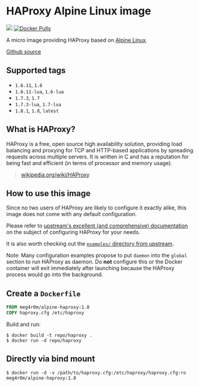 # HAProxy Alpine Linux image

[![](https://images.microbadger.com/badges/image/meg4r0m/alpine-haproxy.svg)](https://microbadger.com/images/meg4r0m/alpine-haproxy) [![Docker Pulls](https://img.shields.io/docker/pulls/meg4r0m/alpine-haproxy.svg)](https://hub.docker.com/r/meg4r0m/alpine-haproxy/)

A micro image providing HAProxy based on [Alpine Linux](https://hub.docker.com/_/alpine/).

[Github source](https://github.com/meg4r0m/docker-alpine-haproxy)

## Supported tags

-	`1.6.11`, `1.6`
-	`1.6.11-lua`, `1.6-lua`
-	`1.7.3`, `1.7`
-	`1.7.3-lua`, `1.7-lua`
-	`1.8.1`, `1.8`, `latest`

## What is HAProxy?

HAProxy is a free, open source high availability solution, providing load balancing and proxying for TCP and HTTP-based applications by spreading requests across multiple servers. It is written in C and has a reputation for being fast and efficient (in terms of processor and memory usage).

> [wikipedia.org/wiki/HAProxy](https://en.wikipedia.org/wiki/HAProxy)

## How to use this image

Since no two users of HAProxy are likely to configure it exactly alike, this image does not come with any default configuration.

Please refer to [upstream's excellent (and comprehensive) documentation](https://cbonte.github.io/haproxy-dconv/) on the subject of configuring HAProxy for your needs.

It is also worth checking out the [`examples/` directory from upstream](http://www.haproxy.org/git?p=haproxy-1.7.git;a=tree;f=examples).

Note: Many configuration examples propose to put `daemon` into the `global` section to run HAProxy as daemon. Do **not** configure this or the Docker container will exit immediately after launching because the HAProxy process would go into the background.

## Create a `Dockerfile`

```dockerfile
FROM meg4r0m/alpine-haproxy:1.8
COPY haproxy.cfg /etc/haproxy
```

Build and run:

```console
$ docker build -t repo/haproxy .
$ docker run -d repo/haproxy
```

## Directly via bind mount

```console
$ docker run -d -v /path/to/haproxy.cfg:/etc/haproxy/haproxy.cfg:ro meg4r0m/alpine-haproxy:1.8
```

